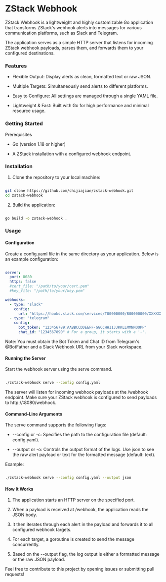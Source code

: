 # ZStack Webhook
ZStack Webhook is a lightweight and highly customizable Go application that transforms ZStack's webhook alerts into messages for various communication platforms, such as Slack and Telegram.

The application serves as a simple HTTP server that listens for incoming ZStack webhook payloads, parses them, and forwards them to your configured destinations.

### Features
- Flexible Output: Display alerts as clean, formatted text or raw JSON.

- Multiple Targets: Simultaneously send alerts to different platforms.

- Easy to Configure: All settings are managed through a single YAML file.

- Lightweight & Fast: Built with Go for high performance and minimal resource usage.

### Getting Started
Prerequisites
- Go (version 1.18 or higher)

- A ZStack installation with a configured webhook endpoint.

### Installation
1. Clone the repository to your local machine:

```Bash

git clone https://github.com/chijiajian/zstack-webhook.git
cd zstack-webhook
```

2. Build the application:

```Bash

go build -o zstack-webhook .
```

### Usage
#### Configuration
Create a config.yaml file in the same directory as your application. Below is an example configuration:


```YAML

server:
  port: 8080
  https: false
  #cert_file: "/path/to/your/cert.pem"
  #key_file: "/path/to/your/key.pem"

webhooks:
  - type: "slack"
    config:
      url: "https://hooks.slack.com/services/T00000000/B00000000/XXXXXXXXXXXXXXXXXXXXXXXX"
  - type: "telegram"
    config:
      bot_token: "123456789:AABBCCDDEEFF-GGCCHHIIJJKKLLMMNNOOPP"
      chat_id: "1234567890" # For a group, it starts with a '-'.
```

Note: You must obtain the Bot Token and Chat ID from Telegram's @BotFather and a Slack Webhook URL from your Slack workspace.

#### Running the Server
Start the webhook server using the serve command.

```Bash

./zstack-webhook serve --config config.yaml
```

The server will listen for incoming webhook payloads at the /webhook endpoint. Make sure your ZStack webhook is configured to send payloads to http://<your-server-ip>:8080/webhook.

#### Command-Line Arguments
The serve command supports the following flags:

- --config or -c: Specifies the path to the configuration file (default: config.yaml).

- --output or -o: Controls the output format of the logs. Use json to see the raw alert payload or text for the formatted message (default: text).

Example:

```Bash

./zstack-webhook serve --config config.yaml --output json
```

#### How It Works
1. The application starts an HTTP server on the specified port.

2. When a payload is received at /webhook, the application reads the JSON body.

3. It then iterates through each alert in the payload and forwards it to all configured webhook targets.

4. For each target, a goroutine is created to send the message concurrently.

5. Based on the --output flag, the log output is either a formatted message or the raw JSON payload.

Feel free to contribute to this project by opening issues or submitting pull requests!